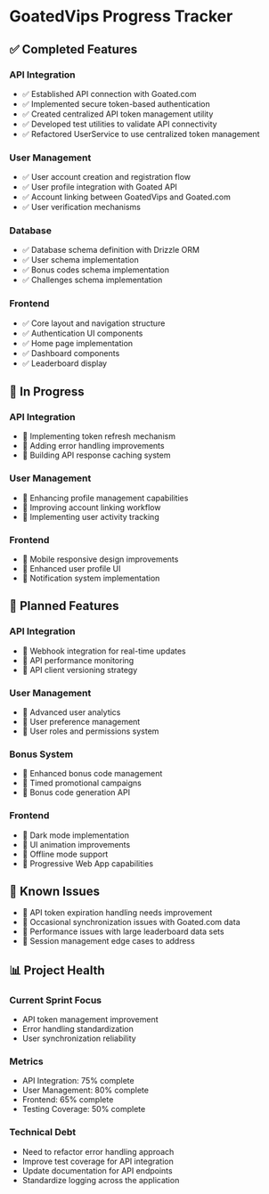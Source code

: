 # GoatedVips Progress Tracker

## ✅ Completed Features

### API Integration
- ✅ Established API connection with Goated.com
- ✅ Implemented secure token-based authentication
- ✅ Created centralized API token management utility
- ✅ Developed test utilities to validate API connectivity
- ✅ Refactored UserService to use centralized token management

### User Management
- ✅ User account creation and registration flow
- ✅ User profile integration with Goated API
- ✅ Account linking between GoatedVips and Goated.com
- ✅ User verification mechanisms

### Database
- ✅ Database schema definition with Drizzle ORM
- ✅ User schema implementation
- ✅ Bonus codes schema implementation
- ✅ Challenges schema implementation

### Frontend
- ✅ Core layout and navigation structure
- ✅ Authentication UI components
- ✅ Home page implementation
- ✅ Dashboard components
- ✅ Leaderboard display

## 🔄 In Progress

### API Integration
- 🔄 Implementing token refresh mechanism
- 🔄 Adding error handling improvements
- 🔄 Building API response caching system

### User Management
- 🔄 Enhancing profile management capabilities
- 🔄 Improving account linking workflow
- 🔄 Implementing user activity tracking

### Frontend
- 🔄 Mobile responsive design improvements
- 🔄 Enhanced user profile UI
- 🔄 Notification system implementation

## 📝 Planned Features

### API Integration
- 📝 Webhook integration for real-time updates
- 📝 API performance monitoring
- 📝 API client versioning strategy

### User Management
- 📝 Advanced user analytics
- 📝 User preference management
- 📝 User roles and permissions system

### Bonus System
- 📝 Enhanced bonus code management
- 📝 Timed promotional campaigns
- 📝 Bonus code generation API

### Frontend
- 📝 Dark mode implementation
- 📝 UI animation improvements
- 📝 Offline mode support
- 📝 Progressive Web App capabilities

## 🐛 Known Issues

- 🐛 API token expiration handling needs improvement
- 🐛 Occasional synchronization issues with Goated.com data
- 🐛 Performance issues with large leaderboard data sets
- 🐛 Session management edge cases to address

## 📊 Project Health

### Current Sprint Focus
- API token management improvement
- Error handling standardization
- User synchronization reliability

### Metrics
- API Integration: 75% complete
- User Management: 80% complete
- Frontend: 65% complete
- Testing Coverage: 50% complete

### Technical Debt
- Need to refactor error handling approach
- Improve test coverage for API integration
- Update documentation for API endpoints
- Standardize logging across the application

